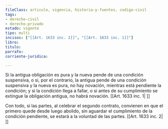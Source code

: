 ```yaml
---
fileClass: articulo, vigencia, historia-y-fuentes, codigo-civil
tags:
- derecho-civil
- derecho-privado
estado: vigente
tipo: multi
incisos: ["[[Art. 1633 inc. 2]]", "[[Art. 1633 inc. 1]]"]
libro:
titulo:
parrafo:
corriente-juridica:

---
```

Si la antigua obligación es pura y la nueva pende de una condición suspensiva, o si, por el contrario, la antigua pende de una condición suspensiva y la nueva es pura, no hay novación, mientras está pendiente la condición; y si la condición llega a fallar, o si antes de su cumplimiento se extingue la obligación antigua, no habrá novación. [[Art. 1633 inc. 1| ]]

Con todo, si las partes, al celebrar el segundo contrato, convienen en que el primero quede desde luego abolido, sin aguardar el cumplimiento de la condición pendiente, se estará a la voluntad de las partes. [[Art. 1633 inc. 2| ]]